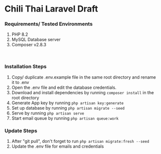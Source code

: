 <h1>Chili Thai Laravel Draft</h1>
</hr>
<h3>Requirements/ Tested Environments</h3>
<ol>
    <li> PHP 8.2 </li>
    <li> MySQL Database server </li>
    <li> Composer v2.8.3 </li>
</ol>
</br>
<h3>Installation Steps</h3>

1. Copy/ duplicate .env.example file in the same root directory and rename it to .env
2. Open the .env file and edit the database credentials.
3. Download and install dependencies by running ```composer install``` in the root directory
4. Generate App key by running ```php artisan key:generate```
5. Set up database by running  ```php artisan migrate --seed```
6. Serve by running ```php artisan serve```
7. Start email queue by running ```php artisan queue:work```

<h3>Update Steps</h3>

1. After "git pull", don't forget to run ```php artisan migrate:fresh --seed```
2. Update the .env file for emails and credentials
